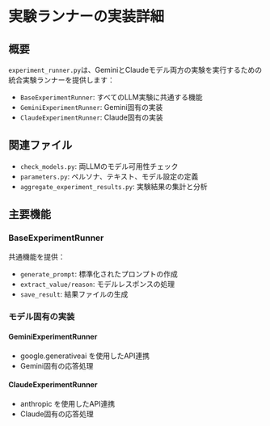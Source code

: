 # 実験ランナーの実装詳細

## 概要

`experiment_runner.py`は、GeminiとClaudeモデル両方の実験を実行するための統合実験ランナーを提供します：

- `BaseExperimentRunner`: すべてのLLM実験に共通する機能
- `GeminiExperimentRunner`: Gemini固有の実装
- `ClaudeExperimentRunner`: Claude固有の実装

## 関連ファイル

- `check_models.py`: 両LLMのモデル可用性チェック
- `parameters.py`: ペルソナ、テキスト、モデル設定の定義
- `aggregate_experiment_results.py`: 実験結果の集計と分析

## 主要機能

### BaseExperimentRunner

共通機能を提供：
- `generate_prompt`: 標準化されたプロンプトの作成
- `extract_value/reason`: モデルレスポンスの処理
- `save_result`: 結果ファイルの生成

### モデル固有の実装

#### GeminiExperimentRunner
- google.generativeai を使用したAPI連携
- Gemini固有の応答処理

#### ClaudeExperimentRunner
- anthropic を使用したAPI連携
- Claude固有の応答処理
